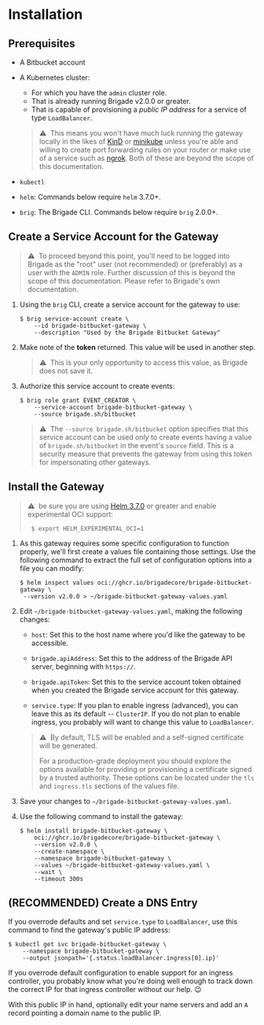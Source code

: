 # Installation

## Prerequisites

* A Bitbucket account
* A Kubernetes cluster:
    * For which you have the `admin` cluster role.
    * That is already running Brigade v2.0.0 or greater.
    * That is capable of provisioning a _public IP address_ for a service of type
    `LoadBalancer`.

    > ⚠️&nbsp;&nbsp;This means you won't have much luck running the gateway
    > locally in the likes of [KinD](https://kind.sigs.k8s.io/) or
    > [minikube](https://minikube.sigs.k8s.io/docs/) unless you're able and
    > willing to create port forwarding rules on your router or make use of a
    > service such as [ngrok](https://ngrok.com/). Both of these are beyond
    > the scope of this documentation.
* `kubectl`
* `helm`: Commands below require `helm` 3.7.0+.
* `brig`: The Brigade CLI. Commands below require `brig` 2.0.0+.

## Create a Service Account for the Gateway

> ⚠️&nbsp;&nbsp;To proceed beyond this point, you'll need to be logged into
> Brigade as the "root" user (not recommended) or (preferably) as a user with
> the `ADMIN` role. Further discussion of this is beyond the scope of this
> documentation. Please refer to Brigade's own documentation.

1. Using the `brig` CLI, create a service account for the gateway to use:

   ```shell
   $ brig service-account create \
       --id brigade-bitbucket-gateway \
       --description "Used by the Brigade Bitbucket Gateway"
   ```

1. Make note of the __token__ returned. This value will be used in another step.

   > ⚠️&nbsp;&nbsp;This is your only opportunity to access this value, as
   > Brigade does not save it.

1. Authorize this service account to create events:

   ```shell
   $ brig role grant EVENT_CREATOR \
       --service-account brigade-bitbucket-gateway \
       --source brigade.sh/bitbucket
   ```

   > ⚠️&nbsp;&nbsp;The `--source brigade.sh/bitbucket` option specifies that
   > this service account can be used _only_ to create events having a value of
   > `brigade.sh/bitbucket` in the event's `source` field. This is a security
   > measure that prevents the gateway from using this token for impersonating
   > other gateways.

## Install the Gateway

> ⚠️&nbsp;&nbsp;be sure you are using
> [Helm 3.7.0](https://github.com/helm/helm/releases/tag/v3.7.0) or greater and
> enable experimental OCI support:
>
> ```console
>  $ export HELM_EXPERIMENTAL_OCI=1
>  ```

1. As this gateway requires some specific configuration to function properly,
   we'll first create a values file containing those settings. Use the following
   command to extract the full set of configuration options into a file you can
   modify:

   ```shell
   $ helm inspect values oci://ghcr.io/brigadecore/brigade-bitbucket-gateway \
    --version v2.0.0 > ~/brigade-bitbucket-gateway-values.yaml
   ```

1. Edit `~/brigade-bitbucket-gateway-values.yaml`, making the following changes:

   * `host`: Set this to the host name where you'd like the gateway to be
     accessible.

   * `brigade.apiAddress`: Set this to the address of the Brigade API server,
     beginning with `https://`.

   * `brigade.apiToken`: Set this to the service account token obtained when you
     created the Brigade service account for this gateway.

   * `service.type`: If you plan to enable ingress (advanced), you can leave
     this as its default -- `ClusterIP`. If you do not plan to enable ingress,
     you probably will want to change this value to `LoadBalancer`.

   > ⚠️&nbsp;&nbsp;By default, TLS will be enabled and a self-signed certificate
   > will be generated.
   >
   > For a production-grade deployment you should explore the options available
   > for providing or provisioning a certificate signed by a trusted authority.
   > These options can be located under the `tls` and `ingress.tls` sections of
   > the values file.

1. Save your changes to `~/brigade-bitbucket-gateway-values.yaml`.

1. Use the following command to install the gateway:

   ```shell
   $ helm install brigade-bitbucket-gateway \
       oci://ghcr.io/brigadecore/brigade-bitbucket-gateway \
       --version v2.0.0 \
       --create-namespace \
       --namespace brigade-bitbucket-gateway \
       --values ~/brigade-bitbucket-gateway-values.yaml \
       --wait \
       --timeout 300s
   ```

## (RECOMMENDED) Create a DNS Entry

If you overrode defaults and set `service.type` to `LoadBalancer`, use this
command to find the gateway's public IP address:

```console
$ kubectl get svc brigade-bitbucket-gateway \
    --namespace brigade-bitbucket-gateway \
    --output jsonpath='{.status.loadBalancer.ingress[0].ip}'
```

If you overrode default configuration to enable support for an ingress
controller, you probably know what you're doing well enough to track down the
correct IP for that ingress controller without our help. 😉

With this public IP in hand, optionally edit your name servers and add an `A`
record pointing a domain name to the public IP.
